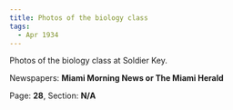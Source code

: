 ```yaml
---  
title: Photos of the biology class  
tags:  
  - Apr 1934  
---  
```

  
Photos of the biology class at Soldier Key.  
  
Newspapers: **Miami Morning News or The Miami Herald**  
  
Page: **28**, Section: **N/A** 
